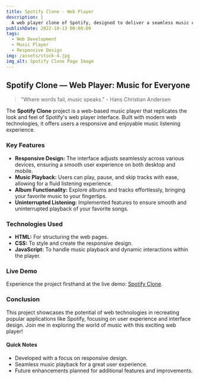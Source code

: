 ```yaml
---
title: Spotify Clone - Web Player
description: |
  A web player clone of Spotify, designed to deliver a seamless music experience for everyone. Enjoy music playback, explore albums, and experience a responsive design that adapts to your devices.
publishDate: 2022-10-13 00:00:00
tags:
  - Web Development
  - Music Player
  - Responsive Design
img: /assets/stock-4.jpg
img_alt: Spotify Clone Page Image
---
```


## Spotify Clone — Web Player: Music for Everyone

> "Where words fail, music speaks." - Hans Christian Andersen

The **Spotify Clone** project is a web-based music player that replicates the look and feel of Spotify's web player interface. Built with modern web technologies, it offers users a responsive and enjoyable music listening experience.

### Key Features

- **Responsive Design:** The interface adjusts seamlessly across various devices, ensuring a smooth user experience on both desktop and mobile.
- **Music Playback:** Users can play, pause, and skip tracks with ease, allowing for a fluid listening experience.
- **Album Functionality:** Explore albums and tracks effortlessly, bringing your favorite music to your fingertips.
- **Uninterrupted Listening:** Implemented features to ensure smooth and uninterrupted playback of your favorite songs.

### Technologies Used

- **HTML:** For structuring the web pages.
- **CSS:** To style and create the responsive design.
- **JavaScript:** To handle music playback and dynamic interactions within the player.

### Live Demo

Experience the project firsthand at the live demo: [Spotify Clone](https://projectspotify.freewebhostmost.com/).

### Conclusion

This project showcases the potential of web technologies in recreating popular applications like Spotify, focusing on user experience and interface design. Join me in exploring the world of music with this exciting web player!

#### Quick Notes

- Developed with a focus on responsive design.
- Seamless music playback for a great user experience.
- Future enhancements planned for additional features and improvements.
